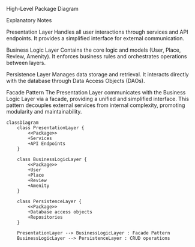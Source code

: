 High-Level Package Diagram

Explanatory Notes

Presentation Layer
Handles all user interactions through services and API endpoints.
It provides a simplified interface for external communication.

Business Logic Layer
Contains the core logic and models (User, Place, Review, Amenity).
It enforces business rules and orchestrates operations between layers.

Persistence Layer
Manages data storage and retrieval.
It interacts directly with the database through Data Access Objects (DAOs).

Facade Pattern
The Presentation Layer communicates with the Business Logic Layer via a facade,
providing a unified and simplified interface.
This pattern decouples external services from internal complexity,
promoting modularity and maintainability.

```mermaid
classDiagram
    class PresentationLayer {
        <<Package>>
        +Services
        +API Endpoints
    }

    class BusinessLogicLayer {
        <<Package>>
        +User
        +Place
        +Review
        +Amenity
    }

    class PersistenceLayer {
        <<Package>>
        +Database access objects
        +Repositories
    }

    PresentationLayer --> BusinessLogicLayer : Facade Pattern
    BusinessLogicLayer --> PersistenceLayer : CRUD operations
```